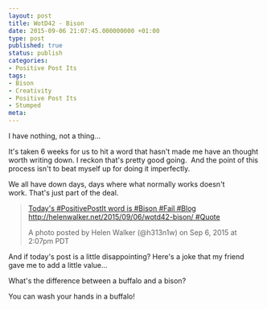 ```yaml
---
layout: post
title: WotD42 - Bison
date: 2015-09-06 21:07:45.000000000 +01:00
type: post
published: true
status: publish
categories:
- Positive Post Its
tags:
- Bison
- Creativity
- Positive Post Its
- Stumped
meta:
---
```

<p>I have nothing, not a thing...</p>
<p>It's taken 6 weeks for us to hit a word that hasn't made me have an thought worth writing down. I reckon that's pretty good going.  And the point of this process isn't to beat myself up for doing it imperfectly.</p>
<p>We all have down days, days where what normally works doesn't work. That's just part of the deal.</p>
<blockquote class="instagram-media" data-instgrm-captioned="" data-instgrm-version="4">
<div>
<div></div>
<p><a href="https://instagram.com/p/7TbtpnCHqM/" target="_top">Today's #PositivePostIt word is #Bison #Fail #Blog http://helenwalker.net/2015/09/06/wotd42-bison/ #Quote</a></p>
<p>A photo posted by Helen Walker (@h313n1w) on <time datetime="2015-09-06T21:07:00+00:00">Sep 6, 2015 at 2:07pm PDT</time></p>
</div>
</blockquote>
<p><script src="//platform.instagram.com/en_US/embeds.js" async="" defer="defer"></script></p>
<p>And if today's post is a little disappointing? Here's a joke that my friend gave me to add a little value...</p>
<p>What's the difference between a buffalo and a bison?</p>
<p>You can wash your hands in a buffalo!</p>
